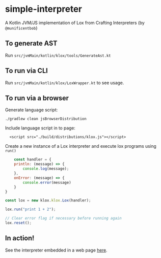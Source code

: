 # simple-interpreter

A Kotlin JVM/JS implementation of Lox from Crafting Interpreters (by `@munificentbob`)

## To generate AST

Run  `src/jvmMain/kotlin/klox/tools/GenerateAst.kt`

## To run via CLI

Run `src/jvmMain/kotlin/klox/LoxWrapper.kt` to see usage.

## To run via a browser

Generate language script:

`./gradlew clean jsBrowserDistribution`

Include language script in to page:

```
  <script src="./build/distributions/klox.js"></script>
```

Create a new instance of a Lox interpreter and execute lox programs using `run()`

```js
    const handler = {
    println: (message) => {
        console.log(message);
    },
    onError: (message) => {
        console.error(message)
    }
}

const lox = new klox.klox.Lox(handler);

lox.run("print 1 + 2");

// Clear error flag if necessary before running again
lox.reset();
```

## In action!

See the interpreter embedded in a web page [here](https://andrewrlee.github.io/klox/). 